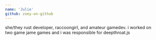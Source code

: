 ```yaml
---
name: 'Julie'
github: zoey-on-github
---
```

she/they
rust developer, raccoongirl, and amateur gamedev. i worked on two game jame games and i was responsible for deepthroat.js 
